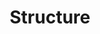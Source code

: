 ---
title: Structure
layout: revealjs
description: "This description is included within meta-tags"
goal: ""
why:
  - Explanation 1
  - Explanation 2
  - Explanation 3
principles:
ppitfalls:
standardtime: 700

content:
  - center: Eu sou _____.
    translation: "I am ____."
  - center: Eu fui _____.
    translation: "I was ____."
  - center: Eu serei _____.
    translation: "I'll be ____."
  - center: Eu estou _____.
    translation: "I am ____."
  - center: Eu estava _____.
    translation: "I was ____."
  - center: Eu estarei _____.
    translation: "I'll be ____."
  - center: Eu estou _____ando.
    translation: "I am  ____-ing."
  - center: Eu estava _____ando.
    translation: "I was ____-ing."
  - center: Eu estarei _____ando.
    translation: "I'll be ____-ing."
  - center: Eu estou _____endo.
    translation: "I am  ____-ing."
  - center: Eu estava _____endo.
    translation: "I was ____-ing."
  - center: Eu estarei _____endo.
    translation: "I'll be ____-ing."
  - center: Eu estou _____indo.
    translation: "I am  ____-ing."
  - center: Eu estava _____indo.
    translation: "I was ____-ing."
  - center: Eu estarei _____indo.
    translation: "I'll be ____-ing."
---